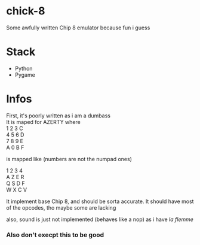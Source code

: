 # chick-8
Some awfully written Chip 8 emulator because fun i guess

# Stack
* Python
* Pygame

# Infos
First, it's poorly written as i am a dumbass\
It is maped for AZERTY where\
1 2 3 C\
4 5 6 D\
7 8 9 E\
A 0 B F

is mapped like (numbers are not the numpad ones)

1 2 3 4\
A Z E R\
Q S D F\
W X C V

It implement base Chip 8, and should be sorta accurate. It should have most of the opcodes, tho maybe some are lacking

also, sound is just not implemented (behaves like a nop) as i have *la flemme*

### Also don't execpt this to be good
